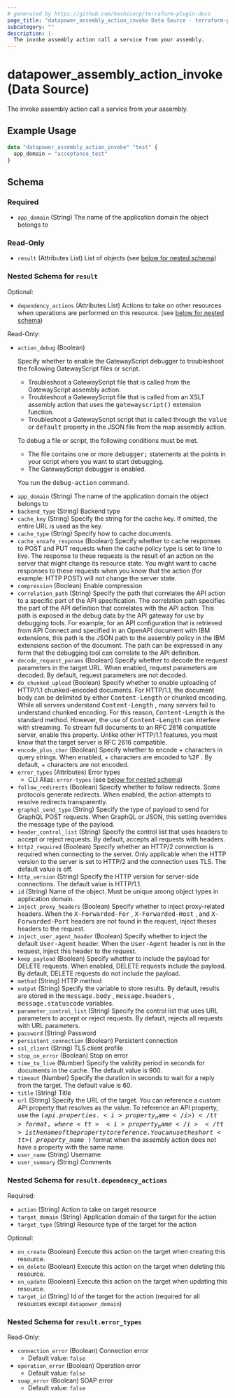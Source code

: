 ```yaml
---
# generated by https://github.com/hashicorp/terraform-plugin-docs
page_title: "datapower_assembly_action_invoke Data Source - terraform-provider-datapower"
subcategory: ""
description: |-
  The invoke assembly action call a service from your assembly.
---
```


# datapower_assembly_action_invoke (Data Source)

The invoke assembly action call a service from your assembly.

## Example Usage

```terraform
data "datapower_assembly_action_invoke" "test" {
  app_domain = "acceptance_test"
}
```

<!-- schema generated by tfplugindocs -->
## Schema

### Required

- `app_domain` (String) The name of the application domain the object belongs to

### Read-Only

- `result` (Attributes List) List of objects (see [below for nested schema](#nestedatt--result))

<a id="nestedatt--result"></a>
### Nested Schema for `result`

Optional:

- `dependency_actions` (Attributes List) Actions to take on other resources when operations are performed on this resource. (see [below for nested schema](#nestedatt--result--dependency_actions))

Read-Only:

- `action_debug` (Boolean) <p>Specify whether to enable the GatewayScript debugger to troubleshoot the following GatewayScript files or script.</p><ul><li>Troubleshoot a GatewayScript file that is called from the GatewayScript assembly action.</li><li>Troubleshoot a GatewayScript file that is called from an XSLT assembly action that uses the <tt>gatewayscript()</tt> extension function.</li><li>Troubleshoot a GatewayScript script that is called through the <tt>value</tt> or <tt>default</tt> property in the JSON file from the map assembly action.</li></ul><p>To debug a file or script, the following conditions must be met.</p><ul><li>The file contains one or more <tt>debugger;</tt> statements at the points in your script where you want to start debugging.</li><li>The GatewayScript debugger is enabled.</li></ul><p>You run the <tt>debug-action</tt> command.</p>
- `app_domain` (String) The name of the application domain the object belongs to
- `backend_type` (String) Backend type
- `cache_key` (String) Specify the string for the cache key. If omitted, the entire URL is used as the key.
- `cache_type` (String) Specify how to cache documents.
- `cache_unsafe_response` (Boolean) Specify whether to cache responses to POST and PUT requests when the cache policy type is set to time to live. The response to these requests is the result of an action on the server that might change its resource state. You might want to cache responses to these requests when you know that the action (for example: HTTP POST) will not change the server state.
- `compression` (Boolean) Enable compression
- `correlation_path` (String) Specify the path that correlates the API action to a specific part of the API specification. The correlation path specifies the part of the API definition that correlates with the API action. This path is exposed in the debug data by the API gateway for use by debugging tools. For example, for an API configuration that is retrieved from API Connect and specified in an OpenAPI document with IBM extensions, this path is the JSON path to the assembly policy in the IBM extensions section of the document. The path can be expressed in any form that the debugging tool can correlate to the API definition.
- `decode_request_params` (Boolean) Specify whether to decode the request parameters in the target URL. When enabled, request parameters are decoded. By default, request parameters are not decoded.
- `do_chunked_upload` (Boolean) Specify whether to enable uploading of HTTP/1.1 chunked-encoded documents. For HTTP/1.1, the document body can be delimited by either <tt>Content-Length</tt> or chunked encoding. While all servers understand <tt>Content-Length</tt> , many servers fail to understand chunked encoding. For this reason, <tt>Content-Length</tt> is the standard method. However, the use of <tt>Content-Length</tt> can interfere with streaming. To stream full documents to an RFC 2616 compatible server, enable this property. Unlike other HTTP/1.1 features, you must know that the target server is RFC 2616 compatible.
- `encode_plus_char` (Boolean) Specify whether to encode + characters in query strings. When enabled, + characters are encoded to <tt>%2F</tt> . By default, + characters are not encoded.
- `error_types` (Attributes) Error types
  - CLI Alias: `error-types` (see [below for nested schema](#nestedatt--result--error_types))
- `follow_redirects` (Boolean) Specify whether to follow redirects. Some protocols generate redirects. When enabled, the action attempts to resolve redirects transparently.
- `graphql_send_type` (String) Specify the type of payload to send for GraphQL POST requests. When GraphQL or JSON, this setting overrides the message type of the payload.
- `header_control_list` (String) Specify the control list that uses headers to accept or reject requests. By default, accepts all requests with headers.
- `http2_required` (Boolean) Specify whether an HTTP/2 connection is required when connecting to the server. Only applicable when the HTTP version to the server is set to HTTP/2 and the connection uses TLS. The default value is off.
- `http_version` (String) Specify the HTTP version for server-side connections. The default value is HTTP/1.1.
- `id` (String) Name of the object. Must be unique among object types in application domain.
- `inject_proxy_headers` (Boolean) Specify whether to inject proxy-related headers. When the <tt>X-Forwarded-For</tt> , <tt>X-Forwarded-Host</tt> , and <tt>X-Forwarded-Port</tt> headers are not found in the request, inject theses headers to the request.
- `inject_user_agent_header` (Boolean) Specify whether to inject the default <tt>User-Agent</tt> header. When the <tt>User-Agent</tt> header is not in the request, inject this header to the request.
- `keep_payload` (Boolean) Specify whether to include the payload for DELETE requests. When enabled, DELETE requests include the payload. By default, DELETE requests do not include the payload.
- `method` (String) HTTP method
- `output` (String) Specify the variable to store results. By default, results are stored in the <tt>message.body</tt> , <tt>message.headers</tt> , <tt>message.statuscode</tt> variables.
- `parameter_control_list` (String) Specify the control list that uses URL parameters to accept or reject requests. By default, rejects all requests with URL parameters.
- `password` (String) Password
- `persistent_connection` (Boolean) Persistent connection
- `ssl_client` (String) TLS client profile
- `stop_on_error` (Boolean) Stop on error
- `time_to_live` (Number) Specify the validity period in seconds for documents in the cache. The default value is 900.
- `timeout` (Number) Specify the duration in seconds to wait for a reply from the target. The default value is 60.
- `title` (String) Title
- `url` (String) Specify the URL of the target. You can reference a custom API property that resolves as the value. To reference an API property, use the <tt>$(api.properties. <i>property_name</i> )</tt> format, where <tt><i>property_name</i></tt> is the name of the property to reference. You can use the short <tt>$( <i>property_name</i> )</tt> format when the assembly action does not have a property with the same name.
- `user_name` (String) Username
- `user_summary` (String) Comments

<a id="nestedatt--result--dependency_actions"></a>
### Nested Schema for `result.dependency_actions`

Required:

- `action` (String) Action to take on target resource
- `target_domain` (String) Application domain of the target for the action
- `target_type` (String) Resource type of the target for the action

Optional:

- `on_create` (Boolean) Execute this action on the target when creating this resource.
- `on_delete` (Boolean) Execute this action on the target when deleting this resource.
- `on_update` (Boolean) Execute this action on the target when updating this resource.
- `target_id` (String) Id of the target for the action (required for all resources except `datapower_domain`)


<a id="nestedatt--result--error_types"></a>
### Nested Schema for `result.error_types`

Read-Only:

- `connection_error` (Boolean) Connection error
  - Default value: `false`
- `operation_error` (Boolean) Operation error
  - Default value: `false`
- `soap_error` (Boolean) SOAP error
  - Default value: `false`
